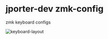 # jporter-dev zmk-config
zmk keyboard configs

![keyboard-layout](https://user-images.githubusercontent.com/1226637/165883499-0405b8b0-a018-429f-9082-3afd9427e218.png)
